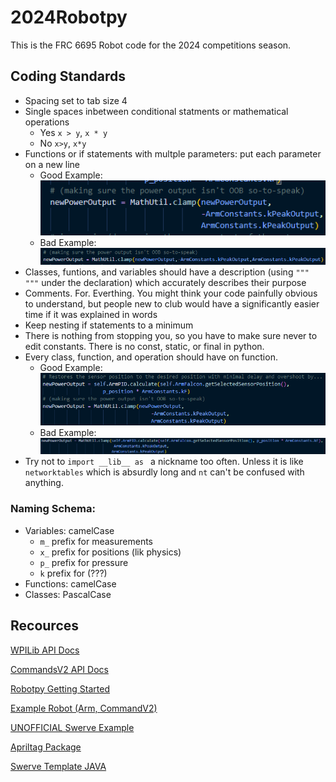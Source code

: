 # 2024Robotpy
This is the FRC 6695 Robot code for the 2024 competitions season.

## Coding Standards
- Spacing set to tab size 4
- Single spaces inbetween conditional statments or mathematical operations
    - Yes `x > y`, `x * y`
    - No `x>y`, `x*y`
- Functions or if statements with multple parameters: put each parameter on a new line
  - Good Example:<br><img src="image/../images/param_indent_example.png">
  - Bad Example:<br><img src="image/../images/param_indent_bad_example.png">
- Classes, funtions, and variables should have a description (using `""" """` under the declaration) which accurately describes their purpose
- Comments. For. Everthing. You might think your code painfully obvious to understand, but people new to club would have a significantly easier time if it was explained in words
- Keep nesting if statements to a minimum
- There is nothing from stopping you, so you have to make sure never to edit constants. There is no const, static, or final in python.
- Every class, function, and operation should have on function.
  - Good Example:<br><img src="image/../images/functionality_example.png">
  - Bad Example:<br><img src="image/../images/functionality_bad_example.png">
- Try not to `import __lib__ as ` a nickname too often. Unless it is like `networktables` which is absurdly long and `nt` can't be confused with anything.
### Naming Schema:
- Variables: camelCase
    - `m_` prefix for measurements
    - `x_` prefix for positions (lik physics)
    - `p_` prefix for pressure
    - `k` prefix for (???)
- Functions: camelCase
- Classes: PascalCase

## Recources
[WPILib API Docs](https://robotpy.readthedocs.io/projects/wpilib/en/stable/wpilib.html)

[CommandsV2 API Docs](https://robotpy.readthedocs.io/projects/commands-v2/en/stable/api.html#command-v2-api)

[Robotpy Getting Started](https://robotpy.readthedocs.io/en/stable/guide/anatomy.html#create-your-robot-code)

[Example Robot (Arm, CommandV2)](https://github.com/robotpy/examples/tree/main/commands-v2/armbot)

[UNOFFICIAL Swerve Example](https://github.com/Aurobots7456/SwerveDrive)

[Apriltag Package](https://robotpy.readthedocs.io/projects/apriltag/en/stable/robotpy_apriltag.html)

[Swerve Template JAVA](https://github.com/REVrobotics/MAXSwerve-Java-Template)